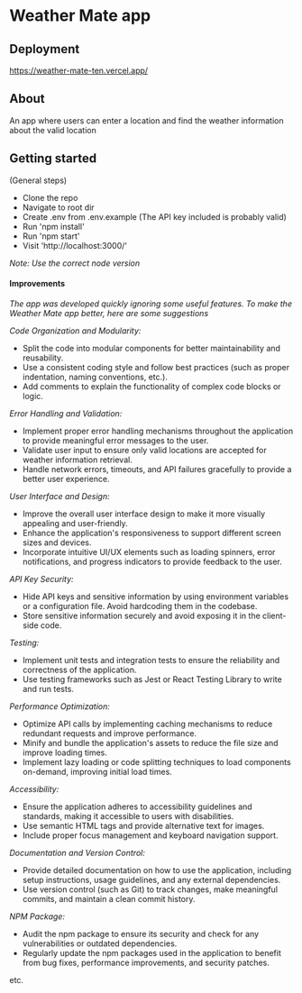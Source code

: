 # Weather Mate app

## Deployment
https://weather-mate-ten.vercel.app/

## About

An app where users can enter a location and find the weather information about the valid location

## Getting started

(General steps)

- Clone the repo
- Navigate to root dir
- Create .env from .env.example (The API key included is probably valid)
- Run 'npm install'
- Run 'npm start'
- Visit 'http://localhost:3000/'

_Note: Use the correct node version_

#### Improvements

_The app was developed quickly ignoring some useful features. To make the Weather Mate app better, here are some suggestions_

_Code Organization and Modularity:_

- Split the code into modular components for better maintainability and reusability.
- Use a consistent coding style and follow best practices (such as proper indentation, naming conventions, etc.).
- Add comments to explain the functionality of complex code blocks or logic.

_Error Handling and Validation:_

- Implement proper error handling mechanisms throughout the application to provide meaningful error messages to the user.
- Validate user input to ensure only valid locations are accepted for weather information retrieval.
- Handle network errors, timeouts, and API failures gracefully to provide a better user experience.

_User Interface and Design:_

- Improve the overall user interface design to make it more visually appealing and user-friendly.
- Enhance the application's responsiveness to support different screen sizes and devices.
- Incorporate intuitive UI/UX elements such as loading spinners, error notifications, and progress indicators to provide feedback to the user.

_API Key Security:_

- Hide API keys and sensitive information by using environment variables or a configuration file. Avoid hardcoding them in the codebase.
- Store sensitive information securely and avoid exposing it in the client-side code.

_Testing:_

- Implement unit tests and integration tests to ensure the reliability and correctness of the application.
- Use testing frameworks such as Jest or React Testing Library to write and run tests.

_Performance Optimization:_

- Optimize API calls by implementing caching mechanisms to reduce redundant requests and improve performance.
- Minify and bundle the application's assets to reduce the file size and improve loading times.
- Implement lazy loading or code splitting techniques to load components on-demand, improving initial load times.

_Accessibility:_

- Ensure the application adheres to accessibility guidelines and standards, making it accessible to users with disabilities.
- Use semantic HTML tags and provide alternative text for images.
- Include proper focus management and keyboard navigation support.

_Documentation and Version Control:_

- Provide detailed documentation on how to use the application, including setup instructions, usage guidelines, and any external dependencies.
- Use version control (such as Git) to track changes, make meaningful commits, and maintain a clean commit history.

_NPM Package:_

- Audit the npm package to ensure its security and check for any vulnerabilities or outdated dependencies.
- Regularly update the npm packages used in the application to benefit from bug fixes, performance improvements, and security patches.

etc.
